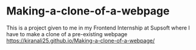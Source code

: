 # Making-a-clone-of-a-webpage
This is a project given to me in my Frontend Internship at Supsoft where I have to make a clone of a pre-existing webpage
https://kiranali25.github.io/Making-a-clone-of-a-webpage/

